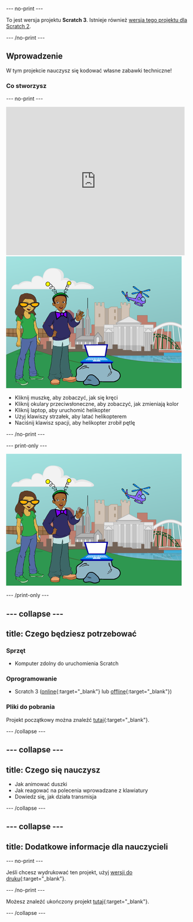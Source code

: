 --- no-print ---

To jest wersja projektu **Scratch 3**. Istnieje również [wersja tego projektu dla Scratch 2](https://projects.raspberrypi.org/en/projects/tech-toys-scratch2).

--- /no-print ---

## Wprowadzenie

W tym projekcie nauczysz się kodować własne zabawki techniczne!

### Co stworzysz

--- no-print ---

<div class="scratch-preview">
  <iframe allowtransparency="true" width="485" height="402" src="https://scratch.mit.edu/projects/embed/301514002/?autostart=false" frameborder="0" scrolling="no"></iframe>
  <img src="images/toys-final.png">
</div>

+ Kliknij muszkę, aby zobaczyć, jak się kręci
+ Kliknij okulary przeciwsłoneczne, aby zobaczyć, jak zmieniają kolor
+ Kliknij laptop, aby uruchomić helikopter
+ Użyj klawiszy strzałek, aby latać helikopterem
+ Naciśnij klawisz spacji, aby helikopter zrobił pętlę

--- /no-print ---

--- print-only ---

![skończony projekt](images/toys-final.png)

--- /print-only ---

--- collapse ---
---
title: Czego będziesz potrzebować
---

### Sprzęt

+ Komputer zdolny do uruchomienia Scratch

### Oprogramowanie

+ Scratch 3 ([online](https://rpf.io/scratchon){:target="_blank"} lub [offline](https://rpf.io/scratchoff){:target="_blank"})

### Pliki do pobrania

Projekt początkowy można znaleźć [tutaj](https://rpf.io/p/en/tech-toys-go){:target="_blank"}.

--- /collapse ---

--- collapse ---
---
title: Czego się nauczysz
---

- Jak animować duszki
- Jak reagować na polecenia wprowadzane z klawiatury
- Dowiedz się, jak działa transmisja

--- /collapse ---

--- collapse ---
---
title: Dodatkowe informacje dla nauczycieli
---

--- no-print ---

Jeśli chcesz wydrukować ten projekt, użyj [wersji do druku](https://projects.raspberrypi.org/en/projects/tech-toys/print){:target="_blank"}.

--- /no-print ---

Możesz znaleźć ukończony projekt [tutaj](https://rpf.io/p/en/tech-toys-get){:target="_blank"}.

--- /collapse ---
